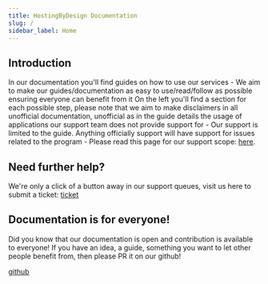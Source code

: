 ```yaml
---
title: HostingByDesign Documentation
slug: /
sidebar_label: Home
---
```


## Introduction

In our documentation you'll find guides on how to use our services - We aim to make our guides/documentation as easy to use/read/follow as possible ensuring everyone can benefit from it
On the left you'll find a section for each possible step, please note that we aim to make disclaimers in all unofficial documentation, unofficial as in the guide details the usage of applications
our support team does not provide support for - Our support is limited to the guide.
Anything officially support will have support for issues related to the program - Please read this page for our support scope: [here](/pre-sales/support-scope.mdx).

## Need further help?

We're only a click of a button away in our support queues, visit us here to submit a ticket: [ticket](https://my.hostingby.design/submitticket.php?step=2&deptid=2)

## Documentation is for everyone!

Did you know that our documentation is open and contribution is available to everyone! If you have an idea, a guide, something you want to let other people benefit from, then please PR it on our github!

[github](https://github.com/hostingbydesign/docs.hostingby.design)
